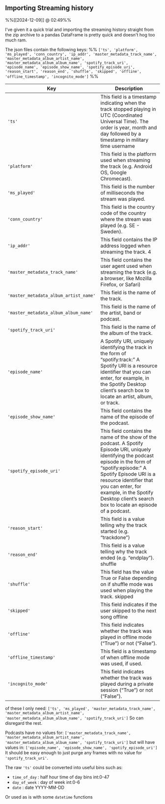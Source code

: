 
## Importing Streaming history
%%[[2024-12-09]] @ 02:49%%

I've given it a quick trial and importing the streaming history straight from the zip archive to a pandas DataFrame is pretty quick and doesn't hog too much ram. 

The json files contain the following keys:
%% `['ts', 'platform', 'ms_played', 'conn_country', 'ip_addr', 'master_metadata_track_name', 'master_metadata_album_artist_name', 'master_metadata_album_album_name', 'spotify_track_uri', 'episode_name', 'episode_show_name', 'spotify_episode_uri', 'reason_start', 'reason_end', 'shuffle', 'skipped', 'offline', 'offline_timestamp', 'incognito_mode']` %%

| Key                                   | Description                                                                                                                                                                                                                                                                                                                               |
| ------------------------------------- | ----------------------------------------------------------------------------------------------------------------------------------------------------------------------------------------------------------------------------------------------------------------------------------------------------------------------------------------- |
| `'ts'`                                | This field is a timestamp indicating when the track stopped playing in UTC (Coordinated Universal Time). The order is year, month and day followed by a timestamp in military time username                                                                                                                                               |
| `'platform'`                          | This field is the platform used when streaming the track (e.g. Android OS, Google Chromecast).                                                                                                                                                                                                                                            |
| `'ms_played'`                         | This field is the number of milliseconds the stream was played.                                                                                                                                                                                                                                                                           |
| `'conn_country'`                      | This field is the country code of the country where the stream was played (e.g. SE - Sweden).                                                                                                                                                                                                                                             |
| `'ip_addr'`                           | This field contains the IP address logged when streaming the track. 4                                                                                                                                                                                                                                                                     |
| `'master_metadata_track_name'`        | This field contains the user agent used when streaming the track (e.g. a browser, like Mozilla Firefox, or Safari)                                                                                                                                                                                                                        |
| `'master_metadata_album_artist_name'` | This field is the name of the track.                                                                                                                                                                                                                                                                                                      |
| `'master_metadata_album_album_name'`  | This field is the name of the artist, band or podcast.                                                                                                                                                                                                                                                                                    |
| `'spotify_track_uri'`                 | This field is the name of the album of the track.                                                                                                                                                                                                                                                                                         |
| `'episode_name'`                      | A Spotify URI, uniquely identifying the track in the form of “spotify:track:<base-62 string>” A Spotify URI is a resource identifier that you can enter, for example, in the Spotify Desktop client’s search box to locate an artist, album, or track.                                                                                    |
| `'episode_show_name'`                 | This field contains the name of the episode of the podcast.                                                                                                                                                                                                                                                                               |
| `'spotify_episode_uri'`               | This field contains the name of the show of the podcast.  A Spotify Episode URI, uniquely identifying the podcast episode in the form of “spotify:episode:<base-62 string>” A Spotify Episode URI is a resource identifier that you can enter, for example, in the Spotify Desktop client’s search box to locate an episode of a podcast. |
| `'reason_start'`                      | This field is a value telling why the track started (e.g. “trackdone”)                                                                                                                                                                                                                                                                    |
| `'reason_end'`                        | This field is a value telling why the track ended (e.g. “endplay”). shuffle                                                                                                                                                                                                                                                               |
| `'shuffle'`                           | This field has the value True or False depending on if shuffle mode was used when playing the track. skipped                                                                                                                                                                                                                              |
| `'skipped'`                           | This field indicates if the user skipped to the next song offline                                                                                                                                                                                                                                                                         |
| `'offline'`                           | This field indicates whether the track was played in offline mode (“True”) or not (“False”).                                                                                                                                                                                                                                              |
| `'offline_timestamp'`                 | This field is a timestamp of when offline mode was used, if used.                                                                                                                                                                                                                                                                         |
| `'incognito_mode'`                    | This field indicates whether the track was played during a private session (“True”) or not (“False”).                                                                                                                                                                                                                                     |

of these I only need:
`['ts', 'ms_played', 'master_metadata_track_name', 'master_metadata_album_artist_name', 'master_metadata_album_album_name', 'spotify_track_uri']`
So can disregard the rest.

Podcasts have no values for:
`['master_metadata_track_name', 'master_metadata_album_artist_name', 'master_metadata_album_album_name', 'spotify_track_uri']`
but will have values in:
`['episode_name', 'episode_show_name', 'spotify_episode_uri']`
It should be easy enough to just purge any frames with no value for `'spotify_track_uri'`.

The raw `'ts'` could be converted into useful bins such as:
- `time_of_day` : half hour time of day bins int:0-47
- `day_of_week` : day of week int:0-6
- `date` : date YYYY-MM-DD

Or used as is with some `datetime` functions
